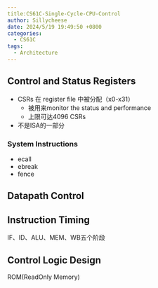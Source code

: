 ```yaml
---
title:CS61C-Single-Cycle-CPU-Control
author: Sillycheese
date: 2024/5/19 19:49:50 +0800
categories:
  - CS61C
tags:
  - Architecture
---
```

## Control and Status Registers

- CSRs 在 register file 中被分配（x0-x31）
  - 被用来monitor the status and performance
  - 上限可达4096 CSRs
- 不是ISA的一部分

### System Instructions

- ecall
- ebreak
- fence

## Datapath Control

## Instruction Timing

IF、ID、ALU、MEM、WB五个阶段

## Control Logic Design

ROM(ReadOnly Memory)

